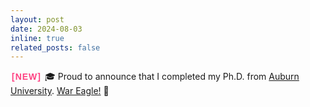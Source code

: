 ```yaml
---
layout: post
date: 2024-08-03
inline: true
related_posts: false
---
```


<style>
@import url('https://cdnjs.cloudflare.com/ajax/libs/font-awesome/6.4.0/css/all.min.css');
@import url('https://fonts.googleapis.com/css2?family=Poppins:wght@600&display=swap');

@keyframes blink {
  0% { opacity: 1; }
  50% { opacity: 0; }
  100% { opacity: 1; }
}

.blink {
  animation: blink 1.5s infinite;
  color: #FF4081;
  font-weight: 600;
  font-family: 'Poppins', sans-serif;
  padding: 2px 2px;
  border-radius: 4px;
  /* background: rgba(255, 64, 129, 0.1); */
  text-transform: uppercase;
  letter-spacing: 1px;
  font-size: 14px;
}
</style>

<span class="blink">[new]</span> 🎓 Proud to announce that I completed my Ph.D. from [Auburn University](https://www.auburn.edu/). [War Eagle!](https://www.auburn.edu/wareagle/) 🦅
